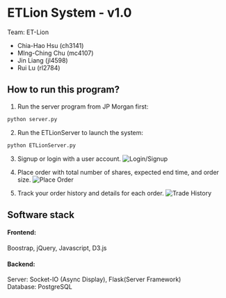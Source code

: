 # ETLion System - v1.0
Team: ET-Lion 
* Chia-Hao Hsu (ch3141)
* MIng-Ching Chu (mc4107)
* Jin Liang (jl4598)
* Rui Lu (rl2784)

## How to run this program?
1. Run the server program from JP Morgan first:<br>

  ```python
  python server.py
  ```
2. Run the ETLionServer to launch the system:<br>

  ```python
  python ETLionServer.py
  ```
3. Signup or login with a user account.
![Login/Signup](http://imgur.com/a/WAp1i)

4. Place order with total number of shares, expected end time, and order size.
![Place Order](http://imgur.com/a/7yltG)

5. Track your order history and details for each order.
![Trade History](http://imgur.com/a/4atMy)


## Software stack
#### Frontend:
Boostrap, jQuery, Javascript, D3.js

#### Backend:
Server: Socket-IO (Async Display), Flask(Server Framework)<br>
Database: PostgreSQL
